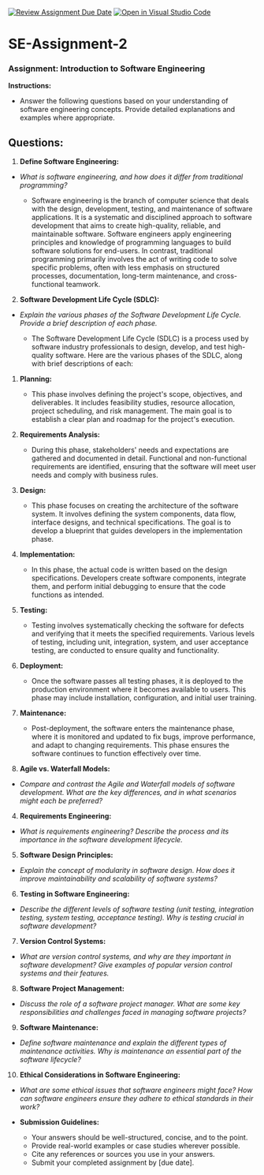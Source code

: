 [![Review Assignment Due Date](https://classroom.github.com/assets/deadline-readme-button-24ddc0f5d75046c5622901739e7c5dd533143b0c8e959d652212380cedb1ea36.svg)](https://classroom.github.com/a/-ucQIGTc)
[![Open in Visual Studio Code](https://classroom.github.com/assets/open-in-vscode-718a45dd9cf7e7f842a935f5ebbe5719a5e09af4491e668f4dbf3b35d5cca122.svg)](https://classroom.github.com/online_ide?assignment_repo_id=15224856&assignment_repo_type=AssignmentRepo)
# SE-Assignment-2

### Assignment: Introduction to Software Engineering

**Instructions:**

- Answer the following questions based on your understanding of software engineering concepts. Provide detailed explanations and examples where appropriate.

## Questions:

1. **Define Software Engineering:**

* _What is software engineering, and how does it differ from traditional programming?_
	
	- Software engineering is the branch of computer science that deals with the design, development, testing, and maintenance of software applications. It is a systematic and disciplined approach to software development that aims to create high-quality, reliable, and maintainable software. Software engineers apply engineering principles and knowledge of programming languages to build software solutions for end-users. In contrast, traditional programming primarily involves the act of writing code to solve specific problems, often with less emphasis on structured processes, documentation, long-term maintenance, and cross-functional teamwork.
 
2. **Software Development Life Cycle (SDLC):**

* _Explain the various phases of the Software Development Life Cycle. Provide a brief description of each phase._

	- The Software Development Life Cycle (SDLC) is a process used by software industry professionals to design, develop, and test high-quality software. Here are the various phases of the SDLC, along with brief descriptions of each:

1. **Planning:**

	- This phase involves defining the project's scope, objectives, and deliverables. It includes feasibility studies, resource allocation, project scheduling, and risk management. The main goal is to establish a clear plan and roadmap for the project's execution.  

2. **Requirements Analysis:**

	- During this phase, stakeholders' needs and expectations are gathered and documented in detail. Functional and non-functional requirements are identified, ensuring that the software will meet user needs and comply with business rules.

3. **Design:**

	- This phase focuses on creating the architecture of the software system. It involves defining the system components, data flow, interface designs, and technical specifications. The goal is to develop a blueprint that guides developers in the implementation phase.

4. **Implementation:**

	- In this phase, the actual code is written based on the design specifications. Developers create software components, integrate them, and perform initial debugging to ensure that the code functions as intended.

5. **Testing:**

	- Testing involves systematically checking the software for defects and verifying that it meets the specified requirements. Various levels of testing, including unit, integration, system, and user acceptance testing, are conducted to ensure quality and functionality.

6. **Deployment:**

	- Once the software passes all testing phases, it is deployed to the production environment where it becomes available to users. This phase may include installation, configuration, and initial user training.

7. **Maintenance:**

	- Post-deployment, the software enters the maintenance phase, where it is monitored and updated to fix bugs, improve performance, and adapt to changing requirements. This phase ensures the software continues to function effectively over time.

3. **Agile vs. Waterfall Models:**

* _Compare and contrast the Agile and Waterfall models of software development. What are the key differences, and in what scenarios might each be preferred?_



4. **Requirements Engineering:**

* _What is requirements engineering? Describe the process and its importance in the software development lifecycle._

5. **Software Design Principles:**

* _Explain the concept of modularity in software design. How does it improve maintainability and scalability of software systems?_

6. **Testing in Software Engineering:**

* _Describe the different levels of software testing (unit testing, integration testing, system testing, acceptance testing). Why is testing crucial in software development?_

7. **Version Control Systems:**

* _What are version control systems, and why are they important in software development? Give examples of popular version control systems and their features._

8. **Software Project Management:**

* _Discuss the role of a software project manager. What are some key responsibilities and challenges faced in managing software projects?_

9. **Software Maintenance:**

* _Define software maintenance and explain the different types of maintenance activities. Why is maintenance an essential part of the software lifecycle?_

10. **Ethical Considerations in Software Engineering:**

* _What are some ethical issues that software engineers might face? How can software engineers ensure they adhere to ethical standards in their work?_

* **Submission Guidelines:**

	- Your answers should be well-structured, concise, and to the point.
	- Provide real-world examples or case studies wherever possible.
	- Cite any references or sources you use in your answers.
	- Submit your completed assignment by [due date].
